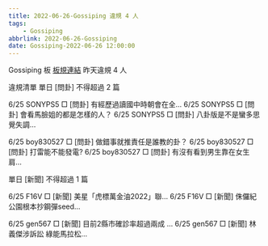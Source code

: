 ```yaml
---
title: 2022-06-26-Gossiping 違規 4 人
tags:
    - Gossiping
abbrlink: 2022-06-26-Gossiping
date: Gossiping-2022-06-26 12:00:00
---
```

Gossiping 板 [板規連結](https://www.ptt.cc/bbs/Gossiping/M.1637425085.A.07D.html)
昨天違規 4 人
<!-- more -->

違規清單
單日 [問卦] 不得超過 2 篇

6/25 SONYPS5 □ [問卦] 有經歷過讀國中時朝會在全…
6/25 SONYPS5 □ [問卦] 會看馬臉姐的都是怎樣的人？
6/25 SONYPS5 □ [問卦] 八卦版是不是蠻多思覺失調…

6/25 boy830527 □ [問卦] 做錯事就推責任是誰教的卦？
6/25 boy830527 □ [問卦] 打雷能不能發電?
6/25 boy830527 □ [問卦] 有沒有看到男生靠在女生肩…

單日 [新聞] 不得超過 1 篇

6/25 F16V □ [新聞] 美星「虎標萬金油2022」聯…
6/25 F16V □ [新聞] 侏儸紀公園根本抄鋼彈seed…

6/25 gen567 □ [新聞] 目前2縣市確診率超過兩成 …
6/25 gen567 □ [新聞] 林義傑涉訴訟 綠能馬拉松…